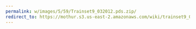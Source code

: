 ```yaml
---
permalink: w/images/5/59/Trainset9_032012.pds.zip/
redirect_to: https://mothur.s3.us-east-2.amazonaws.com/wiki/trainset9_032012.pds.zip
---
```


